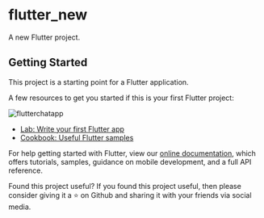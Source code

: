 # flutter_new

A new Flutter project.

## Getting Started

This project is a starting point for a Flutter application.

A few resources to get you started if this is your first Flutter project:


![flutterchatapp](https://user-images.githubusercontent.com/43273993/52119318-b8193b80-263e-11e9-8bb8-8aec56876282.jpg)

- [Lab: Write your first Flutter app](https://flutter.io/docs/get-started/codelab)
- [Cookbook: Useful Flutter samples](https://flutter.io/docs/cookbook)

For help getting started with Flutter, view our 
[online documentation](https://flutter.io/docs), which offers tutorials, 
samples, guidance on mobile development, and a full API reference.

Found this project useful?
If you found this project useful, then please consider giving it a ⭐️ on Github and sharing it with your friends via social media.
